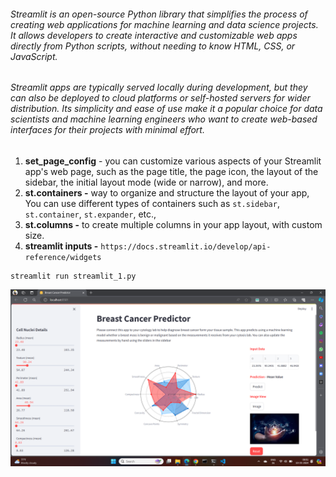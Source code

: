 ###### Streamlit is an open-source Python library that simplifies the process of creating web applications for machine learning and data science projects. It allows developers to create interactive and customizable web apps directly from Python scripts, without needing to know HTML, CSS, or JavaScript.

###### Streamlit apps are typically served locally during development, but they can also be deployed to cloud platforms or self-hosted servers for wider distribution. Its simplicity and ease of use make it a popular choice for data scientists and machine learning engineers who want to create web-based interfaces for their projects with minimal effort.

1. **set_page_config**  -  you can customize various aspects of your Streamlit app's web page, such as the page title, the  page icon, the layout of the sidebar, the initial layout mode (wide or narrow), and more.
2. **st.containers  -** way to organize and structure the layout of your app, You can use different types of containers such as `st.sidebar`, `st.container`, `st.expander`, etc.,
3. **st.columns -** to create multiple columns in your app layout, with custom size.
4. **streamlit inputs -** `https://docs.streamlit.io/develop/api-reference/widgets`



```
streamlit run streamlit_1.py
```

![1715308444137](image/README/1715308444137.png)
